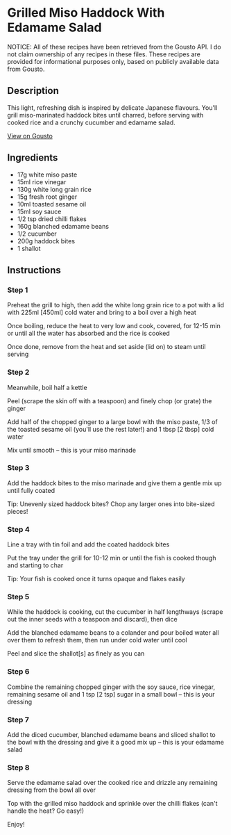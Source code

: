# Grilled Miso Haddock With Edamame Salad

NOTICE: All of these recipes have been retrieved from the Gousto API. I do not claim ownership of any recipes in these files. These recipes are provided for informational purposes only, based on publicly available data from Gousto.

## Description

This light, refreshing dish is inspired by delicate Japanese flavours. You'll grill miso-marinated haddock bites until charred, before serving with cooked rice and a crunchy cucumber and edamame salad.

[View on Gousto](https://www.gousto.co.uk/recipes/cookbook/grilled-miso-haddock-edamame-salad)

## Ingredients

- 17g white miso paste
- 15ml rice vinegar 
- 130g white long grain rice
- 15g fresh root ginger
- 10ml toasted sesame oil
- 15ml soy sauce 
- 1/2 tsp dried chilli flakes 
- 160g blanched edamame beans
- 1/2 cucumber
- 200g haddock bites
- 1 shallot

## Instructions


### Step 1

Preheat the grill to high, then add the white long grain rice to a pot with a lid with 225ml <span class="text-danger">[450ml]</span> cold water and bring to a boil over a high heat

Once boiling, reduce the heat to very low and cook, covered, for 12-15 min or until all the water has absorbed and the rice is cooked

Once done, remove from the heat and set aside (lid on) to steam until serving


### Step 2

Meanwhile, boil half a kettle

Peel (scrape the skin off with a teaspoon) and finely chop (or grate) the ginger

Add half of the chopped ginger to a large bowl with the miso paste, 1/3 of the toasted sesame oil (you'll use the rest later!) and 1 tbsp<span class="text-danger"> [2 tbsp] </span>cold water

Mix until smooth – this is your miso marinade


### Step 3

Add the haddock bites to the miso marinade and give them a gentle mix up until fully coated

Tip: Unevenly sized haddock bites? Chop any larger ones into bite-sized pieces!


### Step 4

Line a tray with tin foil and add the coated haddock bites

Put the tray under the grill for 10-12 min or until the fish is cooked though and starting to char

Tip: Your fish is cooked once it turns opaque and flakes easily


### Step 5

While the haddock is cooking, cut the cucumber in half lengthways (scrape out the inner seeds with a teaspoon and discard), then dice

Add the blanched edamame beans to a colander and pour boiled water all over them to refresh them, then run under cold water until cool

Peel and slice the shallot<span class="text-danger">[s]</span> as finely as you can


### Step 6

Combine the remaining chopped ginger with the soy sauce, rice vinegar, remaining sesame oil and 1 tsp <span class="text-danger">[2 tsp] </span>sugar in a small bowl – this is your dressing


### Step 7

Add the diced cucumber, blanched edamame beans and sliced shallot to the bowl with the dressing and give it a good mix up – this is your edamame salad

### Step 8

Serve the edamame salad over the cooked rice and drizzle any remaining dressing from the bowl all over

Top with the grilled miso haddock and sprinkle over the chilli flakes (can't handle the heat? Go easy!)

Enjoy!

